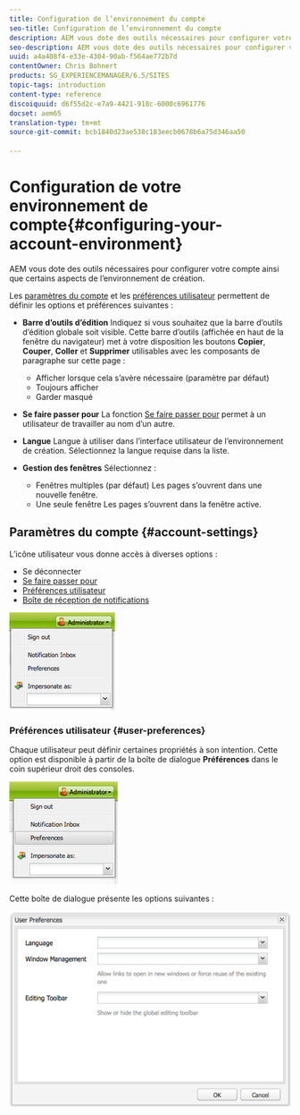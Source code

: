 ```yaml
---
title: Configuration de l’environnement du compte
seo-title: Configuration de l’environnement du compte
description: AEM vous dote des outils nécessaires pour configurer votre compte ainsi que certains aspects de l’environnement de création.
seo-description: AEM vous dote des outils nécessaires pour configurer votre compte ainsi que certains aspects de l’environnement de création.
uuid: a4a408f4-e33e-4304-90ab-f564ae772b7d
contentOwner: Chris Bohnert
products: SG_EXPERIENCEMANAGER/6.5/SITES
topic-tags: introduction
content-type: reference
discoiquuid: d6f55d2c-e7a9-4421-918c-6000c6961776
docset: aem65
translation-type: tm+mt
source-git-commit: bcb1840d23ae538c183eecb0678b6a75d346aa50

---
```



# Configuration de votre environnement de compte{#configuring-your-account-environment}

AEM vous dote des outils nécessaires pour configurer votre compte ainsi que certains aspects de l’environnement de création.

Les [paramètres du compte](#account-settings) et les [préférences utilisateur](#user-preferences) permettent de définir les options et préférences suivantes :

* **Barre d’outils d’édition** Indiquez si vous souhaitez que la barre d’outils d’édition globale soit visible. Cette barre d’outils (affichée en haut de la fenêtre du navigateur) met à votre disposition les boutons **Copier**, **Couper**, **Coller** et **Supprimer** utilisables avec les composants de paragraphe sur cette page :

   * Afficher lorsque cela s’avère nécessaire (paramètre par défaut)
   * Toujours afficher
   * Garder masqué

* **Se faire passer pour**
La fonction [Se faire passer pour](/help/sites-administering/security.md#impersonating-another-user) permet à un utilisateur de travailler au nom d’un autre.

* **Langue** Langue à utiliser dans l’interface utilisateur de l’environnement de création. Sélectionnez la langue requise dans la liste.

* **Gestion des fenêtres**
Sélectionnez :

   * Fenêtres multiples (par défaut)
Les pages s’ouvrent dans une nouvelle fenêtre.
   * Une seule fenêtre
Les pages s’ouvrent dans la fenêtre active.

## Paramètres du compte {#account-settings}

L’icône utilisateur vous donne accès à diverses options :

* Se déconnecter
* [Se faire passer pour](/help/sites-administering/security.md#impersonating-another-user)
* [Préférences utilisateur](#user-preferences)
* [Boîte de réception de notifications](/help/sites-classic-ui-authoring/author-env-inbox.md)

![chlimage_1-122](assets/chlimage_1-122.png)

### Préférences utilisateur {#user-preferences}

Chaque utilisateur peut définir certaines propriétés à son intention. Cette option est disponible à partir de la boîte de dialogue **Préférences** dans le coin supérieur droit des consoles.

![screen_shot_2012-02-08at105033am](assets/screen_shot_2012-02-08at105033am.png)

Cette boîte de dialogue présente les options suivantes :

![chlimage_1-123](assets/chlimage_1-123.png)
